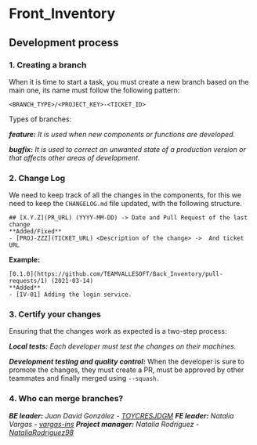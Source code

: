 # Front_Inventory

## Development process
### 1. Creating a branch
When it is time to start a task, you must create a new branch based on the main one, its name must follow the following pattern:
```
<BRANCH_TYPE>/<PROJECT_KEY>-<TICKET_ID>
```
Types of branches:

_**feature:** It is used when new components or functions are developed._

_**bugfix:** It is used to correct an unwanted state of a production version or that affects other areas of development._

### 2. Change Log
We need to keep track of all the changes in the components, for this we need to keep the ``` CHANGELOG.md ``` file updated, with the following structure.

```
## [X.Y.Z](PR_URL) (YYYY-MM-DD) -> Date and Pull Request of the last change
**Added/Fixed**
- [PROJ-ZZZ](TICKET_URL) <Description of the change> ->  And ticket URL
```

**Example:**

```
[0.1.0](https://github.com/TEAMVALLESOFT/Back_Inventory/pull-requests/1) (2021-03-14)
**Added**
- [IV-01] Adding the login service. 
```

### 3. Certify your changes
Ensuring that the changes work as expected is a two-step process:

_**Local tests:** Each developer must test the changes on their machines._

_**Development testing and quality control:**_ When the developer is sure to promote the changes, they must create a PR, must be approved by other teammates and finally merged using ```--squash.```

### 4. Who can merge branches?

_**BE leader:** Juan David González - [TOYCRESJDGM](https://github.com/TOYCRESJDGM)_
_**FE leader:** Natalia Vargas - [vargas-ins](https://github.com/vargas-ins)_
_**Project manager:** Natalia Rodríguez - [NataliaRodriguez98](https://github.com/NataliaRodriguez98)_ 
